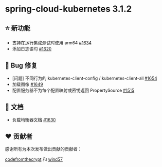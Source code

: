 # spring-cloud-kubernetes 3.1.2

## ⭐ 新功能

- 支持在运行集成测试时使用 arm64 [#1634](https://github.com/spring-cloud/spring-cloud-kubernetes/issues/1634)
- 添加日志语句 [#1620](https://github.com/spring-cloud/spring-cloud-kubernetes/pull/1620)

## 🐞 Bug 修复

- [问题] 不同行为的 kubernetes-client-config / kubernetes-client-all [#1654](https://github.com/spring-cloud/spring-cloud-kubernetes/issues/1654)
- 加载图像 [#1649](https://github.com/spring-cloud/spring-cloud-kubernetes/pull/1649)
- 配置服务器不为每个配置映射或密钥返回 PropertySource [#1515](https://github.com/spring-cloud/spring-cloud-kubernetes/issues/1515)

## 📔 文档

- 负载均衡器文档 [#1630](https://github.com/spring-cloud/spring-cloud-kubernetes/pull/1630)

## ❤️ 贡献者

感谢所有为本次发布做出贡献的贡献者：

[codefromthecrypt](https://github.com/codefromthecrypt) 和 [wind57](https://github.com/wind57)
```